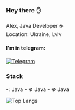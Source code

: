 <h3> Hey there ✋</h3>

Alex, Java Developer ☕️<br>
Location: Ukraine, Lviv

<h4> I'm in telegram:</h4>

[![Telegram](https://img.shields.io/badge/Telegram-blue.svg?style=flat-square&logo=telegram)](https://t.me/uzing_s)
  
<h3> Stack </h3>
-: Java
- ⚙️ Java
- ⚙️ Java

![Top Langs](https://github-readme-stats.vercel.app/api/top-langs/?username=overpathz&layout=compact)
